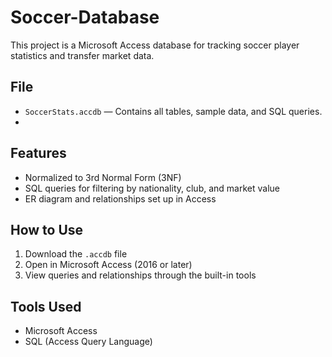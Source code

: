 # Soccer-Database
This project is a Microsoft Access database for tracking soccer player statistics and transfer market data.


## File

- `SoccerStats.accdb` — Contains all tables, sample data, and SQL queries.
- 

## Features

- Normalized to 3rd Normal Form (3NF)
- SQL queries for filtering by nationality, club, and market value
- ER diagram and relationships set up in Access

## How to Use

1. Download the `.accdb` file
2. Open in Microsoft Access (2016 or later)
3. View queries and relationships through the built-in tools

## Tools Used

- Microsoft Access
- SQL (Access Query Language)

